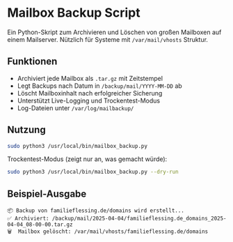 # Mailbox Backup Script

Ein Python-Skript zum Archivieren und Löschen von großen Mailboxen auf einem Mailserver. Nützlich für Systeme mit `/var/mail/vhosts` Struktur.

## Funktionen
- Archiviert jede Mailbox als `.tar.gz` mit Zeitstempel
- Legt Backups nach Datum in `/backup/mail/YYYY-MM-DD` ab
- Löscht Mailboxinhalt nach erfolgreicher Sicherung
- Unterstützt Live-Logging und Trockentest-Modus
- Log-Dateien unter `/var/log/mailbackup/`

## Nutzung

```bash
sudo python3 /usr/local/bin/mailbox_backup.py
```

Trockentest-Modus (zeigt nur an, was gemacht würde):

```bash
sudo python3 /usr/local/bin/mailbox_backup.py --dry-run
```

## Beispiel-Ausgabe

```text
📦 Backup von familieflessing.de/domains wird erstellt...
✅ Archiviert: /backup/mail/2025-04-04/familieflessing.de_domains_2025-04-04_08-00-00.tar.gz
🗑️  Mailbox gelöscht: /var/mail/vhosts/familieflessing.de/domains
```
